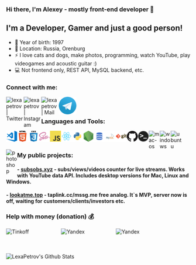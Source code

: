 ### Hi there, I'm Alexey - mostly front-end developer 👋

## I'm a Developer, Gamer and just a good person!
- 📅 Year of birth: 1997
- 📍  Location: Russia, Orenburg
- ⚡ I love cats and dogs, make photos, programming, watch YouTube, play videogames and acoustic guitar :)
- 💻 Not frontend only, REST API, MySQL backend, etc.

### Connect with me:
[<img align="left" alt="lexapetrov | Twitter" width="48px" src="https://img.icons8.com/fluent/48/000000/twitter.png" />][twitter]
[<img align="left" alt="lexapetrov | Instagram" width="48px" src="https://img.icons8.com/fluent/48/000000/instagram-new.png" />][instagram]
[<img align="left" alt="lexapetrov | Mail" width="48px" src="https://img.icons8.com/fluent/48/000000/important-mail.png" />][mail]
[<img align="left" alt="lexapetrov | Telegram" width="48px" src="https://raw.githubusercontent.com/github/explore/80688e429a7d4ef2fca1e82350fe8e3517d3494d/topics/telegram/telegram.png" />][telegram]

<br />
<br />

### Languages and Tools:

<img align="left" alt="Visual Studio Code" width="30px" src="https://raw.githubusercontent.com/github/explore/80688e429a7d4ef2fca1e82350fe8e3517d3494d/topics/visual-studio-code/visual-studio-code.png" />
<img align="left" alt="HTML5" width="30px" src="https://raw.githubusercontent.com/github/explore/80688e429a7d4ef2fca1e82350fe8e3517d3494d/topics/html/html.png" />
<img align="left" alt="CSS3" width="30px" src="https://raw.githubusercontent.com/github/explore/80688e429a7d4ef2fca1e82350fe8e3517d3494d/topics/css/css.png" />
<img align="left" alt="Sass" width="30px" src="https://raw.githubusercontent.com/github/explore/80688e429a7d4ef2fca1e82350fe8e3517d3494d/topics/sass/sass.png" />
<img align="left" alt="JavaScript" width="30px" src="https://raw.githubusercontent.com/github/explore/80688e429a7d4ef2fca1e82350fe8e3517d3494d/topics/javascript/javascript.png" />
<img align="left" alt="React" width="30px" src="https://raw.githubusercontent.com/github/explore/80688e429a7d4ef2fca1e82350fe8e3517d3494d/topics/react/react.png" />
<img align="left" alt="HTML5" width="30px" src="https://raw.githubusercontent.com/github/explore/80688e429a7d4ef2fca1e82350fe8e3517d3494d/topics/python/python.png" />
<img align="left" alt="Node.js" width="30px" src="https://raw.githubusercontent.com/github/explore/80688e429a7d4ef2fca1e82350fe8e3517d3494d/topics/nodejs/nodejs.png" />
<img align="left" alt="SQL" width="30px" src="https://raw.githubusercontent.com/github/explore/80688e429a7d4ef2fca1e82350fe8e3517d3494d/topics/sql/sql.png" />
<img align="left" alt="MySQL" width="30px" src="https://raw.githubusercontent.com/github/explore/80688e429a7d4ef2fca1e82350fe8e3517d3494d/topics/mysql/mysql.png" />
<img align="left" alt="Git" width="30px" src="https://raw.githubusercontent.com/github/explore/80688e429a7d4ef2fca1e82350fe8e3517d3494d/topics/git/git.png" />
<img align="left" alt="GitHub" width="30px" src="https://raw.githubusercontent.com/github/explore/78df643247d429f6cc873026c0622819ad797942/topics/github/github.png" />
<img align="left" alt="HTML5" width="30px" src="https://raw.githubusercontent.com/github/explore/80688e429a7d4ef2fca1e82350fe8e3517d3494d/topics/terminal/terminal.png" />
<img align="left" alt="mac-os" width="30px" src="https://img.icons8.com/fluent/48/000000/mac-os.png" />
<img align="left" alt="windows" width="30px" src="https://img.icons8.com/color/48/000000/windows-10.png" />
<img align="left" alt="ubuntu" width="30px" src="https://img.icons8.com/color/48/000000/ubuntu--v1.png" />
<img align="left" alt="photoshop" width="30px" src="https://img.icons8.com/color/48/000000/adobe-photoshop.png" />


<br />
<br />

### My public projects:
#### - [subsobs.xyz] - subs/views/videos counter for live streams. Works with YouTube data API. Includes desktop versions for Mac, Linux and Windows.
#### - [lookatme.top] - taplink.cc/mssg.me free analog. It`s MVP, server now is off, waiting for customers/clients/investors etc.

### Help with money (donation) 💰
[<img align="left" alt="Tinkoff" width="150px" src="https://buninave.ru/wp-content/uploads/2020/01/Tinkoff.jpg" /> ][Tinkoff bank] 
[<img align="left" alt="Yandex" width="150px" src="https://www.sostav.ru/app/public/images/news/2015/04/01/compressed/yandex.dengi_horizontal_rgb-01.png" />][Yandex Money] 
[<img align="left" alt="Yandex" width="150px" src="https://3.bp.blogspot.com/-p0xoHHCAfhw/WthjArvkT_I/AAAAAAAF6Ss/fyvhrV7y-e4eUnXDPTPtvMR-zq8XB4UkACLcBGAs/w1200-h630-p-k-no-nu/%25D0%25B4%25D0%25BE%25D0%25BD%25D0%25B5%25D0%25B9%25D1%2588%25D0%25BD%2B%25D0%25B0%25D0%25BB%25D0%25B5%25D1%2580%25D1%2582%25D1%2581.jpg"/>][Donation Alerts]

<br />
<br />
<br />
<br />

<img align="left" alt="LexaPetrov's Github Stats" src="https://github-readme-stats.codestackr.vercel.app/api?username=LexaPetrov&show_icons=true&hide_border=true" />

[Donation Alerts]: https://www.donationalerts.com/r/ne_creator
[Yandex Money]: http://money.yandex.ru/to/41001921826050
[Tinkoff bank]: https://www.tinkoff.ru/rm/petrov.aleksey68/IXJ5N7740/
[lookatme.top]: https://lexapetrov.github.io/lookatme.top
[subsobs.xyz]:https://lexapetrov.github.io/obs-subs
[mail]: mailto:al1111997@yandex.ru
[website]: https://lexapetrov.github.io
[twitter]: https://twitter.com/petrovlexax
[instagram]: https://instagram.com/ne.creator
[telegram]: https://t.me/killing4fun
